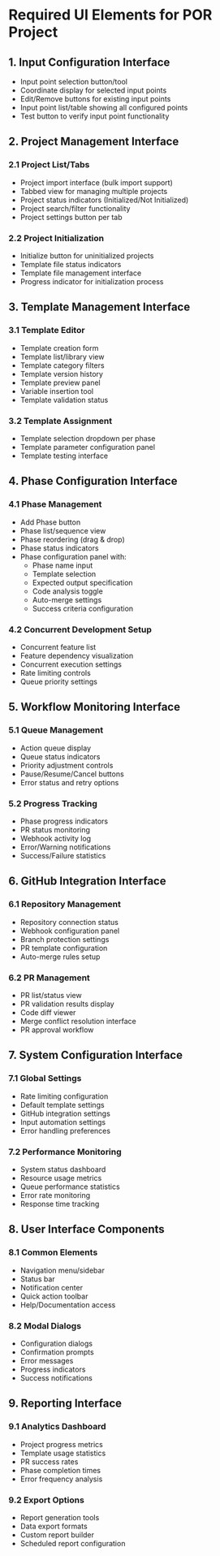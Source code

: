 # Required UI Elements for POR Project

## 1. Input Configuration Interface
- Input point selection button/tool
- Coordinate display for selected input points
- Edit/Remove buttons for existing input points
- Input point list/table showing all configured points
- Test button to verify input point functionality

## 2. Project Management Interface
### 2.1 Project List/Tabs
- Project import interface (bulk import support)
- Tabbed view for managing multiple projects
- Project status indicators (Initialized/Not Initialized)
- Project search/filter functionality
- Project settings button per tab

### 2.2 Project Initialization
- Initialize button for uninitialized projects
- Template file status indicators
- Template file management interface
- Progress indicator for initialization process

## 3. Template Management Interface
### 3.1 Template Editor
- Template creation form
- Template list/library view
- Template category filters
- Template version history
- Template preview panel
- Variable insertion tool
- Template validation status

### 3.2 Template Assignment
- Template selection dropdown per phase
- Template parameter configuration panel
- Template testing interface

## 4. Phase Configuration Interface
### 4.1 Phase Management
- Add Phase button
- Phase list/sequence view
- Phase reordering (drag & drop)
- Phase status indicators
- Phase configuration panel with:
  - Phase name input
  - Template selection
  - Expected output specification
  - Code analysis toggle
  - Auto-merge settings
  - Success criteria configuration

### 4.2 Concurrent Development Setup
- Concurrent feature list
- Feature dependency visualization
- Concurrent execution settings
- Rate limiting controls
- Queue priority settings

## 5. Workflow Monitoring Interface
### 5.1 Queue Management
- Action queue display
- Queue status indicators
- Priority adjustment controls
- Pause/Resume/Cancel buttons
- Error status and retry options

### 5.2 Progress Tracking
- Phase progress indicators
- PR status monitoring
- Webhook activity log
- Error/Warning notifications
- Success/Failure statistics

## 6. GitHub Integration Interface
### 6.1 Repository Management
- Repository connection status
- Webhook configuration panel
- Branch protection settings
- PR template configuration
- Auto-merge rules setup

### 6.2 PR Management
- PR list/status view
- PR validation results display
- Code diff viewer
- Merge conflict resolution interface
- PR approval workflow

## 7. System Configuration Interface
### 7.1 Global Settings
- Rate limiting configuration
- Default template settings
- GitHub integration settings
- Input automation settings
- Error handling preferences

### 7.2 Performance Monitoring
- System status dashboard
- Resource usage metrics
- Queue performance statistics
- Error rate monitoring
- Response time tracking

## 8. User Interface Components
### 8.1 Common Elements
- Navigation menu/sidebar
- Status bar
- Notification center
- Quick action toolbar
- Help/Documentation access

### 8.2 Modal Dialogs
- Configuration dialogs
- Confirmation prompts
- Error messages
- Progress indicators
- Success notifications

## 9. Reporting Interface
### 9.1 Analytics Dashboard
- Project progress metrics
- Template usage statistics
- PR success rates
- Phase completion times
- Error frequency analysis

### 9.2 Export Options
- Report generation tools
- Data export formats
- Custom report builder
- Scheduled report configuration
